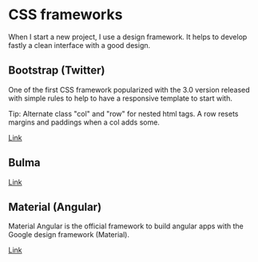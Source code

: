 # CSS frameworks

When I start a new project, I use a design framework. It helps to develop fastly a clean interface with a good design.

## Bootstrap \(Twitter\)

One of the first CSS framework popularized with the 3.0 version released with simple rules to help to have a responsive template to start with.

Tip: Alternate class "col" and "row" for nested html tags. A row resets margins and paddings when a col adds some.

[Link](https://getbootstrap.com)

## Bulma

[Link](https://getbootstrap.com)

## Material \(Angular\)

Material Angular is the official framework to build angular apps with the Google design framework \(Material\). 

[Link](https://material.io)


